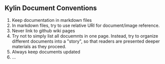 Kylin Document Conventions
-----

1. Keep documentation in markdown files
2. In markdown files, try to use relative URI for document/image reference.
3. Never link to github wiki pages
4. Try not to simply list all docuemnts in one page. Instead, try to organize different documents into a "story", so that readers are presented deeper materials as they proceed.
5. Always keep documents updated
6. ...